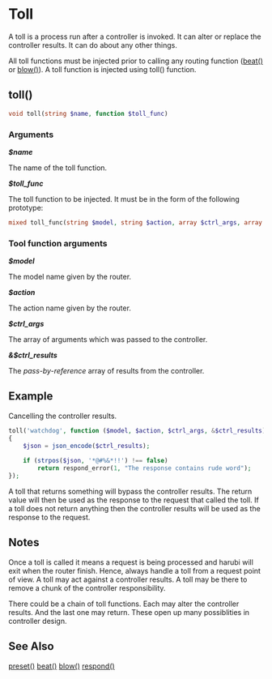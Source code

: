 Toll
====
A toll is a process run after a controller is invoked. It can alter or replace the controller results. It can do about any other things.

All toll functions must be injected prior to calling any routing function ([beat()](beat.md) or [blow()](blow.md)). A toll function is injected using toll() function.

## toll()
```php
void toll(string $name, function $toll_func)
```
### Arguments

***$name***

The name of the toll function.

***$toll_func***

The toll function to be injected. It must be in the form of the following prototype:
```php
mixed toll_func(string $model, string $action, array $ctrl_args, array &$ctrl_results)
```
### Tool function arguments

***$model***

The model name given by the router.

***$action***

The action name given by the router.

***$ctrl_args***

The array of arguments which was passed to the controller.

***&$ctrl_results***

The *pass-by-reference* array of results from the controller.

## Example

Cancelling the controller results.
```php
toll('watchdog', function ($model, $action, $ctrl_args, &$ctrl_results)
{
	$json = json_encode($ctrl_results);
	
	if (strpos($json, '*@#%&*!!') !== false)
		return respond_error(1, "The response contains rude word");
});
```
A toll that returns something will bypass the controller results. The return value will then be used as the response to the request that called the toll. If a toll does not return anything then the controller results will be used as the response to the request.

## Notes

Once a toll is called it means a request is being processed and harubi will exit when the router finish. Hence, always handle a toll from a request point of view. A toll may act against a controller results. A toll may be there to remove a chunk of the controller responsibility.

There could be a chain of toll functions. Each may alter the controller results. And the last one may return. These open up many possiblities in controller design.

## See Also

[preset()](preset.md)
[beat()](beat.md)
[blow()](blow.md)
[respond()](respond.md)


